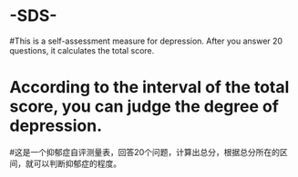# -SDS-
#This is a self-assessment measure for depression. After you answer 20 questions, it calculates the total score.
# According to the interval of the total score, you can judge the degree of depression.
#这是一个抑郁症自评测量表，回答20个问题，计算出总分，根据总分所在的区间，就可以判断抑郁症的程度。
